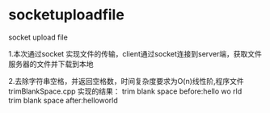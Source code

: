 # socketuploadfile
socket  upload file

1.本次通过socket 实现文件的传输，client通过socket连接到server端，获取文件服务器的文件并下载到本地

2.去除字符串空格，并返回空格数，时间复杂度要求为O(n)线性阶,程序文件trimBlankSpace.cpp
实现的结果：
trim blank space before:hello wo rld <br/>
trim blank space after:helloworld

